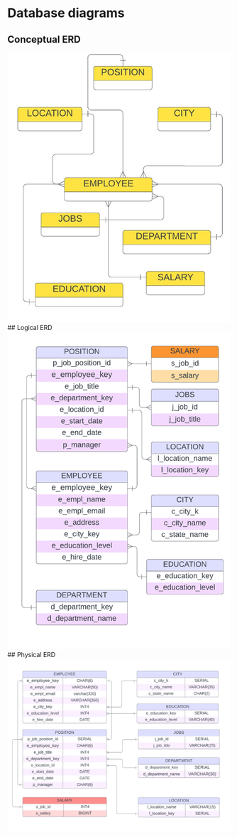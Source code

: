 # Database diagrams

## Conceptual ERD
<img src="Conceptual ERD.jpeg">
## Logical ERD
<img src="logical ERD.jpeg">
## Physical ERD
<img src="DBMS ER diagram Physical ERD.jpeg">

